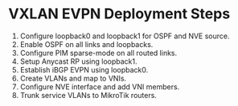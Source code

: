 
# VXLAN EVPN Deployment Steps

1. Configure loopback0 and loopback1 for OSPF and NVE source.
2. Enable OSPF on all links and loopbacks.
3. Configure PIM sparse-mode on all routed links.
4. Setup Anycast RP using loopback1.
5. Establish iBGP EVPN using loopback0.
6. Create VLANs and map to VNIs.
7. Configure NVE interface and add VNI members.
8. Trunk service VLANs to MikroTik routers.
